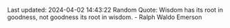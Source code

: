 Last updated: 2024-04-02 14:43:22
Random Quote: Wisdom has its root in goodness, not goodness its root in wisdom. - Ralph Waldo Emerson